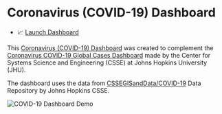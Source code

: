 # Coronavirus (COVID-19) Dashboard

- 📈 [Launch Dashboard](https://trekhleb.github.io/covid-19/)

This [Coronavirus (COVID-19) Dashboard](https://trekhleb.github.io/covid-19/) was created to complement the [Coronavirus COVID-19 Global Cases Dashboard](https://www.arcgis.com/apps/opsdashboard/index.html#/bda7594740fd40299423467b48e9ecf6) made by the Center for Systems Science and Engineering (CSSE) at Johns Hopkins University (JHU).

The dashboard uses the data from [CSSEGISandData/COVID-19](https://github.com/CSSEGISandData/COVID-19) Data Repository by Johns Hopkins CSSE. 

![COVID-19 Dashboard Demo](./img/demo.gif)
